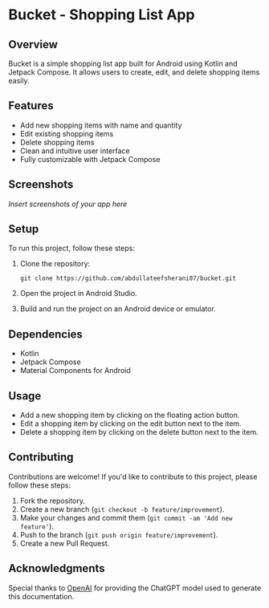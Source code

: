 # Bucket - Shopping List App

## Overview

Bucket is a simple shopping list app built for Android using Kotlin and Jetpack Compose. It allows users to create, edit, and delete shopping items easily.

## Features

- Add new shopping items with name and quantity
- Edit existing shopping items
- Delete shopping items
- Clean and intuitive user interface
- Fully customizable with Jetpack Compose

## Screenshots

_Insert screenshots of your app here_

## Setup

To run this project, follow these steps:

1. Clone the repository:
   ```
   git clone https://github.com/abdullateefsherani07/bucket.git
   ```

2. Open the project in Android Studio.

3. Build and run the project on an Android device or emulator.

## Dependencies

- Kotlin
- Jetpack Compose
- Material Components for Android

## Usage

- Add a new shopping item by clicking on the floating action button.
- Edit a shopping item by clicking on the edit button next to the item.
- Delete a shopping item by clicking on the delete button next to the item.

## Contributing

Contributions are welcome! If you'd like to contribute to this project, please follow these steps:

1. Fork the repository.
2. Create a new branch (`git checkout -b feature/improvement`).
3. Make your changes and commit them (`git commit -am 'Add new feature'`).
4. Push to the branch (`git push origin feature/improvement`).
5. Create a new Pull Request.

## Acknowledgments

Special thanks to [OpenAI](https://openai.com) for providing the ChatGPT model used to generate this documentation.

